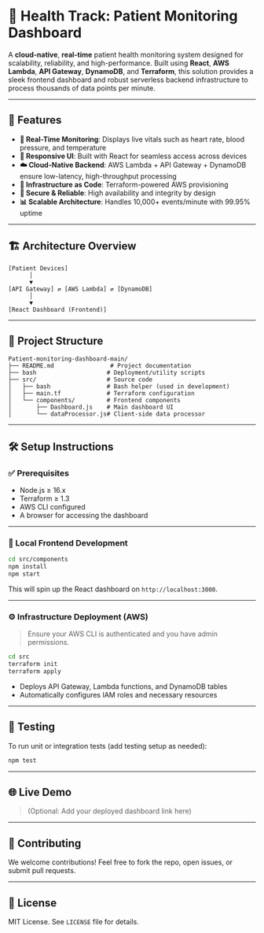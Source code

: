 
# 🏥 Health Track: Patient Monitoring Dashboard

A **cloud-native**, **real-time** patient health monitoring system designed for scalability, reliability, and high-performance. Built using **React**, **AWS Lambda**, **API Gateway**, **DynamoDB**, and **Terraform**, this solution provides a sleek frontend dashboard and robust serverless backend infrastructure to process thousands of data points per minute.

---

## 🚀 Features

- **📡 Real-Time Monitoring**: Displays live vitals such as heart rate, blood pressure, and temperature
- **📱 Responsive UI**: Built with React for seamless access across devices
- **☁️ Cloud-Native Backend**: AWS Lambda + API Gateway + DynamoDB ensure low-latency, high-throughput processing
- **🔧 Infrastructure as Code**: Terraform-powered AWS provisioning
- **🔐 Secure & Reliable**: High availability and integrity by design
- **📊 Scalable Architecture**: Handles 10,000+ events/minute with 99.95% uptime

---

## 🏗️ Architecture Overview

```
[Patient Devices]
      │
      ▼
[API Gateway] ⇄ [AWS Lambda] ⇄ [DynamoDB]
      │
      ▼
[React Dashboard (Frontend)]
```

---

## 📂 Project Structure

```
Patient-monitoring-dashboard-main/
├── README.md                # Project documentation
├── bash                    # Deployment/utility scripts
├── src/                    # Source code
│   ├── bash                # Bash helper (used in development)
│   ├── main.tf             # Terraform configuration
│   └── components/         # Frontend components
│       ├── Dashboard.js    # Main dashboard UI
│       └── dataProcessor.js# Client-side data processor
```

---

## 🛠️ Setup Instructions

### ✅ Prerequisites

- Node.js ≥ 16.x
- Terraform ≥ 1.3
- AWS CLI configured
- A browser for accessing the dashboard

---

### 🧩 Local Frontend Development

```bash
cd src/components
npm install
npm start
```

This will spin up the React dashboard on `http://localhost:3000`.

---

### ⚙️ Infrastructure Deployment (AWS)

> Ensure your AWS CLI is authenticated and you have admin permissions.

```bash
cd src
terraform init
terraform apply
```

- Deploys API Gateway, Lambda functions, and DynamoDB tables
- Automatically configures IAM roles and necessary resources

---

## 🧪 Testing

To run unit or integration tests (add testing setup as needed):

```bash
npm test
```

---

## 🌐 Live Demo

> (Optional: Add your deployed dashboard link here)

---

## 🤝 Contributing

We welcome contributions! Feel free to fork the repo, open issues, or submit pull requests.

---

## 📄 License

MIT License. See `LICENSE` file for details.

